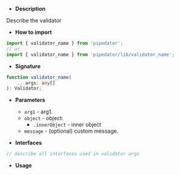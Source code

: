 - **Description**

Describe the validator

- **How to import**

```typescript
import { validator_name } from 'pipedator';
// or
import { validator_name } from 'pipedator/lib/validator_name';

```
- **Signature**

```typescript
function validator_name(
	...args: any[]
): Validator;
```
- **Parameters**

  - `arg1` - arg1.
  - `object` - object:
    - `.innerObject` - inner object
  - `message` - (optional) custom message.

- **Interfaces**

```typescript
// describe all interfaces used in validator args
```

- **Usage**

